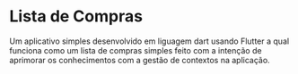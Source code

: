 # Lista de Compras
Um aplicativo simples desenvolvido em liguagem dart usando Flutter a qual funciona como um lista de compras simples feito com a intenção de aprimorar os conhecimentos com a gestão de contextos na aplicação.




